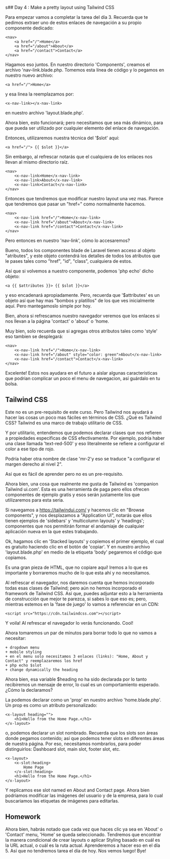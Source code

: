 s## Day 4 : Make a pretty layout using Tailwind CSS

Para empezar vamos a completar la tarea del día 3. Recuerda que te pedimos extraer uno de estos enlaces de navegación a su propio componente dedicado:

    <nav>
        <a href="/">Home</a>
        <a href="/about">About</a>
        <a href="/contact">Contact</a>
    </nav>

Hagamos eso juntos. En nuestro directorio 'Components', creamos el archivo 'nav-link.blade.php. Tomemos esta línea de código y lo pegamos en nuestro nuevo archivo:

    <a href="/">Home</a>

y esa linea la reemplazamos por:

    <x-nav-link></x-nav-link>

en nuestro archivo 'layout.blade.php'.

Ahora bien, esto funcionará; pero necesitamos que sea más dinámico, para que pueda ser utilizado por cualquier elemento del enlace de navegación.

Entonces, utilizaremos nuestra técnica del '$slot' aquí:

    <a href="/"> {{ $slot }}</a>

Sin embargo, al refrescar notarás que el cualquiera de los enlaces nos llevan al mismo directorio raíz.

    <nav>
        <x-nav-link>Home</x-nav-link>
        <x-nav-link>About</x-nav-link>
        <x-nav-link>Contact</x-nav-link>
    </nav>

 Entonces que tendremos que modificar nuestro layout una vez mas. Parece que tendremos que pasar un "href=" como normalmente hacemos. 

    <nav>
        <x-nav-link href="/">Home</x-nav-link>
        <x-nav-link href="/about">About</x-nav-link>
        <x-nav-link href="/contact">Contact</x-nav-link>
    </nav>

Pero entonces en nuestro 'nav-link', cómo lo accesaremos?

Bueno, todos los componentes blade de Laravel tienen acceso al objeto "atributes", y este objeto contendrá los detalles de todos los atributos que le pases tales como "href", "id", "class", cualquiera de estos.

Así que si volvemos a nuestro componente, podemos 'php echo' dicho objeto:

    <a {{ $attributes }}> {{ $slot }}</a>

y eso encadenará apropiadamente. Pero, recuerda que '$attributes' es un objeto así que hay mas "bombos y platillos" de los que ves inicialmente aquí. Pero mantegamoslo simple por hoy.

Bien, ahora si refrescamos nuestro navegador veremos que los enlaces si nos llevan a la página 'contact' o 'about' o 'home.

Muy bien, solo recuerda que si agregas otros atributos tales como 'style' eso tambien se desplegará:

    <nav>
        <x-nav-link href="/">Home</x-nav-link>
        <x-nav-link href="/about" style="color: green">About</x-nav-link>
        <x-nav-link href="/contact">Contact</x-nav-link>
    </nav>

Excelente! Estos nos ayudara en el futuro a aislar algunas caracteristicas que podrian complicar un poco el menu de navegacion, así guárdalo en tu bolsa.

## Tailwind CSS

Este no es un pre-requisito de este curso. Pero Tailwind nos ayudará a hacer las cosas un poco mas fáciles en términos de CSS. ¿Qué es Tailwind CSS? Tailwind es una marco de trabajo utilitario de CSS.

Y por utilitario, entendemos que podemos declarar clases que nos refieren a propiedades especificas de CSS efectivamente. Por ejemplo, podría haber una clase llamada 'text-red-500' y eso literalmente se refiere a configurar el color a ese tipo de rojo. 

Podría haber otra nombre de clase 'mr-2'y eso se traduce "a configurar el margen derecho al nivel 2".

Así que es fácil de aprender pero no es un pre-requisito.

Ahora bien, una cosa que realmente me gusta de Tailwind es 'companion Tailwind ui.com'. Esta es una herramienta de paga pero ellos ofrecen componentes de ejemplo gratis y esos serán justamente los que utilizaremos para esta seria.

Si navegamos a https://tailwindui.com/ y hacemos clic en "Browse components", y nos desplazamos a "Application UI", notarás que ellos tienen ejemplos de 'sidebars' y 'multicolumn layouts' y 'headings'; componentes que nos permitirán formar el andamiaje de cualquier aplicación nueva en la que estes trabajando.

Ok, hagamos clic en 'Stacked layouts' y copiemos el primer ejemplo, el cual es gratuito haciendo clic en el botón de 'copiar'. Y en nuestro archivo 'layout.blade.php' en medio de la etiqueta 'body' pegaremos el código que copiamos.

Es una gran pieza de HTML, que no copiare aquí! Iremos a lo que es importante y borraremos mucho de lo que esta ahí y no necesitamos.

Al refrescar el navegador, nos daremos cuenta que hemos incorporado todas esas clases de Tailwind; pero aún no hemos incorporado el framework de Tailwind CSS. Así que, puedes adjuntar esto a la herramienta de construcción que mejor te parezca, si sabes lo que eso es; pero, mientras estemos en la 'fase de juego' lo vamos a referenciar en un CDN:

    <script src="https://cdn.tailwindcss.com"></script>

Y voila! Al refrescar el navegador lo verás funcionando. Cool!

Ahora tomaremos un par de minutos para borrar todo lo que no vamos a necesitar: 

    + dropdown menu
    + mobile styling
    + en el menu solo necesitamos 3 enlaces (links): "Home, About y Contact" y reemplazaremos los href
    + php echo $slot
    + change dynamically the heading 

Ahora bien, esa variable $heading no ha sido declarada por lo tanto recibiremos un mensaje de error, lo cual es un comportamiento esperado. ¿Cómo la declaramos?

La podemos declarar como un 'prop' en nuestro archivo 'home.blade.php'. Un prop es como un atributo personalizado:

    <x-layout heading="">
        <h1>Hello from the Home Page.</h1>
    </x-layout>

o, podemos declarar un slot nombrado. Recuerda que los slots son áreas donde pegamos contenido; así que podemos tener slots en diferentes áreas de nuestra página. Por eso, necesitamos nombrarlos, para poder distinguirlos: Dashboard slot, main slot, footer slot, etc.

    <x-layout>
        <x-slot:heading>
            Home Page
        </x-slot:heading>
        <h1>Hello from the Home Page.</h1>
    </x-layout>

Y replicamos ese slot named en About and Contact page. Ahora bien podriamos modificar las imágenes del usuario y de la empresa, para lo cual buscariamos las etiquetas de imágenes para editarlas.

## Homework

Ahora bien, habrás notado que cada vez que haces clic ya sea en 'About' o 'Contact' menu, 'Home' se queda seleccionado. Tendremos que encontrar la manera condicional de crear layouts o aplicar Styling basado en cuál es la URL actual, o cuál es la ruta actual. Aprenderemos a hacer eso en el día 5. Así que no tendremos tarea el día de hoy. Nos vemos luego! Bye!